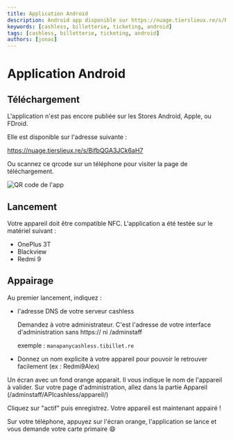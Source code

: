 ```yaml
---
title: Application Android
description: Android app disponible sur https://nuage.tierslieux.re/s/BifbQGA3JCk6aH7
keywords: [cashless, billetterie, ticketing, android]
tags: [cashless, billetterie, ticketing, android]
authors: [jonas]
---
```


# Application Android

## Téléchargement 

L'application n'est pas encore publiée sur les Stores Android, Apple, ou FDroid.

Elle est disponible sur l'adresse suivante :

https://nuage.tierslieux.re/s/BifbQGA3JCk6aH7

Ou scannez ce qrcode sur un téléphone pour visiter la page de téléchargement.

![QR code de l'app](/media/qrcode-app-android.png)

## Lancement

Votre appareil doit être compatible NFC.
L'application a été testée sur le matériel suivant :

- OnePlus 3T
- Blackview
- Redmi 9

## Appairage

Au premier lancement, indiquez :

- l'adresse DNS de votre serveur cashless 

    Demandez à votre administrateur. C'est l'adresse de votre interface d'administration sans https:// ni /adminstaff 
    
    exemple : `manapanycashless.tibillet.re`

- Donnez un nom explicite à votre appareil pour pouvoir le retrouver facilement (ex : Redmi9Alex)

Un écran avec un fond orange apparait. Il vous indique le nom de l'appareil à valider.
Sur votre page d'administration, allez dans la partie Appareil (/adminstaff/APIcashless/appareil/)

Cliquez sur "actif" puis enregistrez. Votre appareil est maintenant appairé !

Sur votre téléphone, appuyez sur l'écran orange, l'application se lance et vous demande votre carte primaire :smile:
